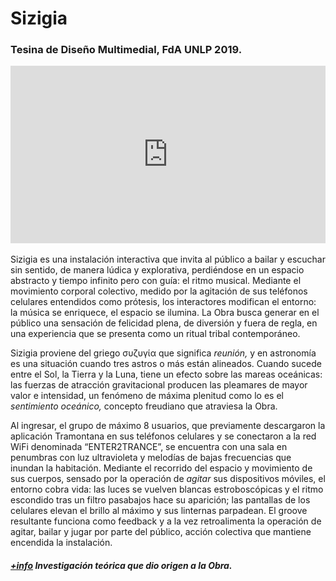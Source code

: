 # Sizigia
### Tesina de Diseño Multimedial, FdA UNLP 2019.

<div style="padding:56.25% 0 0 0;position:relative;"><iframe src="https://player.vimeo.com/video/446297363?title=0&byline=0&portrait=0" style="position:absolute;top:0;left:0;width:100%;height:100%;" frameborder="0" allow="autoplay; fullscreen" allowfullscreen></iframe></div><script src="https://player.vimeo.com/api/player.js"></script>
<br>
Sizigia es una instalación interactiva que invita al público a bailar y escuchar sin sentido, de manera lúdica y explorativa, perdiéndose en un espacio abstracto y tiempo infinito pero con guía: el ritmo musical. Mediante el movimiento corporal colectivo, medido por la agitación de sus teléfonos celulares entendidos como prótesis, los interactores modifican el entorno: la música se enriquece, el espacio se ilumina. La Obra busca generar en el público una sensación de felicidad plena, de diversión y fuera de regla, en una experiencia que se presenta como un ritual tribal contemporáneo.

Sizigia proviene del griego συζυγία que significa *reunión,* y en astronomía es una situación cuando tres astros o más están alineados. Cuando sucede entre el Sol, la Tierra y la Luna, tiene un efecto sobre las mareas oceánicas: las fuerzas de atracción gravitacional producen las pleamares de mayor valor e intensidad, un fenómeno de máxima plenitud como lo es el *sentimiento oceánico,* concepto freudiano que atraviesa la Obra.

Al ingresar, el grupo de máximo 8 usuarios, que previamente descargaron la aplicación Tramontana en sus teléfonos celulares y se conectaron a la red WiFi denominada “ENTER2TRANCE”, se encuentra con una sala en penumbras con luz ultravioleta y melodías de bajas frecuencias que inundan la habitación. Mediante el recorrido del espacio y movimiento de sus cuerpos, sensado por la operación de *agitar* sus dispositivos móviles, el entorno cobra vida: las luces se vuelven blancas estroboscópicas y el ritmo escondido tras un filtro pasabajos hace su aparición; las pantallas de los celulares elevan el brillo al máximo y sus linternas parpadean. El groove resultante funciona como feedback y a la vez retroalimenta la operación de agitar, bailar y jugar por parte del público, acción colectiva que mantiene encendida la instalación.

##### *[+info](http://sedici.unlp.edu.ar/handle/10915/109001) Investigación teórica que dio origen a la Obra.*
